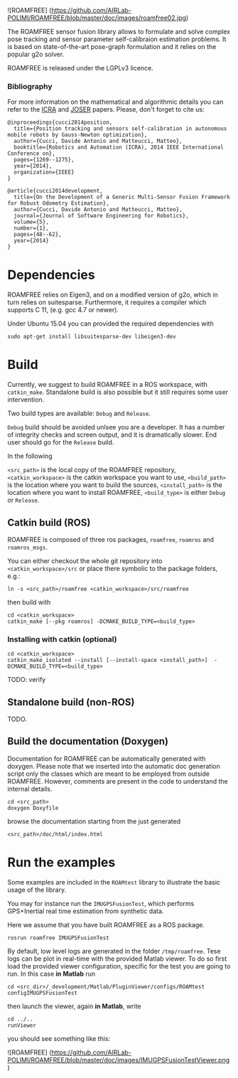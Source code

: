 ![ROAMFREE]
(https://github.com/AIRLab-POLIMI/ROAMFREE/blob/master/doc/images/roamfree02.jpg)

The ROAMFREE sensor fusion library allows to formulate and solve complex pose tracking and sensor parameter self-calibraion estimation problems. It is based on state-of-the-art pose-graph formulation and it relies on the popular g2o solver.

ROAMFREE is released under the LGPLv3 licence.

### Bibliography

For more information on the mathematical and algorithmic details you can refer to the [ICRA](http://ieeexplore.ieee.org/xpls/abs_all.jsp?arnumber=6907016) 
and [JOSER](http://joser.unibg.it/index.php?journal=joser&page=article&op=view&path%5B%5D=76) papers. Please, don't forget to cite us:

```
@inproceedings{cucci2014position,
  title={Position tracking and sensors self-calibration in autonomous mobile robots by Gauss-Newton optimization},
  author={Cucci, Davide Antonio and Matteucci, Matteo},
  booktitle={Robotics and Automation (ICRA), 2014 IEEE International Conference on},
  pages={1269--1275},
  year={2014},
  organization={IEEE}
}

@article{cucci2014development,
  title={On the Development of a Generic Multi-Sensor Fusion Framework for Robust Odometry Estimation},
  author={Cucci, Davide Antonio and Matteucci, Matteo},
  journal={Journal of Software Engineering for Robotics},
  volume={5},
  number={1},
  pages={48--62},
  year={2014}
}
```

# Dependencies

ROAMFREE relies on Eigen3, and on a modified 
version of g2o, which in turn relies on suitesparse. 
Furthermore, it requires a compiler which supports C 11, (e.g. gcc 4.7 or newer).

Under Ubuntu 15.04 you can provided the required dependencies
with

```sudo apt-get install libsuitesparse-dev libeigen3-dev```

# Build

Currently, we suggest to build ROAMFREE in a ROS workspace, with `catkin_make`. Standalone build is also possible but it still requires some user intervention.

Two build types are available: `Debug` and `Release`.

`Debug` build should be avoided unlsee you are a developer. It has a number of integrity checks and screen output, and it is dramatically slower. End user should go for the `Release` build.

In the following

`<src_path>` is the local copy of the ROAMFREE repository,
`<catkin_workspace>` is the catkin workspace you want to use,
`<build_path>` is the location where you want to build the sources,
`<install_path>` is the location where you want to install ROAMFREE,
`<build_type>` is either `Debug` or `Release`.


## Catkin build (ROS)

ROAMFREE is composed of three ros packages, `roamfree`, `roamros` and `roamros_msgs`. 

You can either checkout the whole git repository into `<catkin_workspace>/src` or place there symbolic to the package folders, e.g.:

```
ln -s <src_path>/roamfree <catkin_workspace>/src/roamfree
```

then build with
```
cd <catkin_workspace>
catkin_make [--pkg roamros] -DCMAKE_BUILD_TYPE=<build_type>
```

### Installing with catkin (optional)

```
cd <catkin_workspace>
catkin_make_isolated --install [--install-space <install_path>]  -DCMAKE_BUILD_TYPE=<build_type>
```

TODO: verify

## Standalone build (non-ROS)

TODO.

## Build the documentation (Doxygen)

Documentation for ROAMFREE can be automatically generated with doxygen.
Please note that we inserted into the automatic doc generation script
only the classes which are meant to be employed from outside ROAMFREE.
However, comments are present in the code to understand the internal details.

```
cd <src_path>
doxygen Doxyfile
```

browse the documentation starting from the just generated 

```
<src_path>/doc/html/index.html
```

# Run the examples

Some examples are included in the `ROAMtest` library to illustrate the basic usage of the library.

You may for instance run the `IMUGPSFusionTest`, which performs GPS+Inertial real time estimation from synthetic data.

Here we assume that you have built ROAMFREE as a ROS package.

```
rosrun roamfree IMUGPSFusionTest
```

By default, low level logs are generated in the folder `/tmp/roamfree`. Tese logs can be plot in real-time with the provided Matlab viewer. To do so first load the provided viewer configuration, specific for the test you are going to run. In this case **in Matlab** run

```
cd <src_dir>/_development/Matlab/PluginViewer/configs/ROAMtest
configIMUGPSFusionTest
```

then launch the viewer, again **in Matlab**, write

```
cd ../..
runViewer
```

you should see something like this:

![ROAMFREE]
(https://github.com/AIRLab-POLIMI/ROAMFREE/blob/master/doc/images/IMUGPSFusionTestViewer.png)
